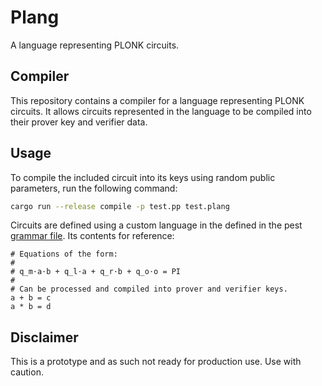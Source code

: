 # Plang

A language representing PLONK circuits.

## Compiler

This repository contains a compiler for a language representing PLONK circuits.
It allows circuits represented in the language to be compiled into their prover
key and verifier data.

## Usage

To compile the included circuit into its keys using random public parameters,
run the following command:

```sh
cargo run --release compile -p test.pp test.plang
```

Circuits are defined using a custom language in the defined in the pest
[grammar file](./plang/plang.pest). Its contents for reference:

```text
# Equations of the form:
# 
# q_m⋅a⋅b + q_l⋅a + q_r⋅b + q_o⋅o = PI
#
# Can be processed and compiled into prover and verifier keys.
a + b = c
a * b = d
```

## Disclaimer

This is a prototype and as such not ready for production use. Use with caution.
